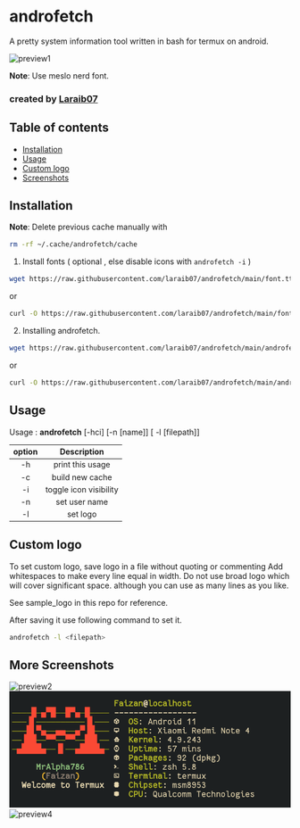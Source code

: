 # androfetch
 A pretty system information tool written in bash for termux on android.

![preview1](screenshots/s1.png)

**Note**: Use meslo nerd font.


### created by [Laraib07](https://github.com/laraib07)

## Table of contents
* [Installation](#installation)
* [Usage](#usage)
* [Custom logo](#custom-logo)
* [Screenshots](#more-screenshots)


## Installation

**Note**: Delete previous cache manually with
```bash
rm -rf ~/.cache/androfetch/cache
```

1. Install fonts ( optional , else disable icons with `androfetch -i` )
```bash
wget https://raw.githubusercontent.com/laraib07/androfetch/main/font.ttf && mv font.ttf ~/.termux/
```

or

```bash
curl -O https://raw.githubusercontent.com/laraib07/androfetch/main/font.ttf && mv font.ttf ~/.termux/
```

2. Installing androfetch.
```bash
wget https://raw.githubusercontent.com/laraib07/androfetch/main/androfetch && chmod u+x androfetch && mv androfetch $PREFIX/bin/
```

or

```bash
curl -O https://raw.githubusercontent.com/laraib07/androfetch/main/androfetch && chmod u+x androfetch && mv androfetch $PREFIX/bin/
```

## Usage

Usage : **androfetch**  [-hci] [-n [name]] [ -l [filepath]]

option |   Description
:-----:|:---------------------------:
  -h   |     print this usage
  -c   |     build new cache
  -i   |     toggle icon visibility
  -n   |     set user name
  -l   |     set logo

## Custom logo

To set custom logo, save logo in a file without quoting or commenting
Add whitespaces to make every line equal in width.
Do not use broad logo which will cover significant space.
although you can use as many lines as you like.

See sample_logo in this repo for reference.

After saving it use following command to set it.

```bash
androfetch -l <filepath>
```

## More Screenshots

![preview2](screenshots/s2.png)
![preview3](screenshots/s3.png)
![preview4](screenshots/s4.png)


